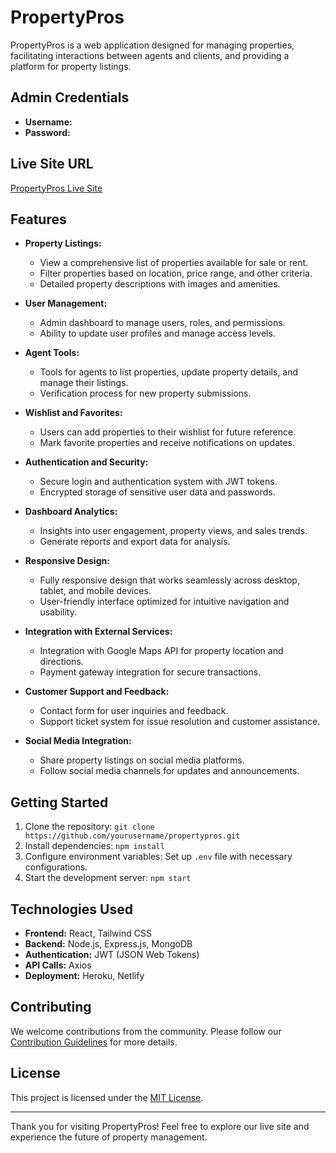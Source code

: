 # PropertyPros

PropertyPros is a web application designed for managing properties, facilitating interactions between agents and clients, and providing a platform for property listings.

## Admin Credentials

- **Username:**
- **Password:**

## Live Site URL

[PropertyPros Live Site](https://roaring-lamington-45d3b6.netlify.app)

## Features

- **Property Listings:**

  - View a comprehensive list of properties available for sale or rent.
  - Filter properties based on location, price range, and other criteria.
  - Detailed property descriptions with images and amenities.

- **User Management:**

  - Admin dashboard to manage users, roles, and permissions.
  - Ability to update user profiles and manage access levels.

- **Agent Tools:**

  - Tools for agents to list properties, update property details, and manage their listings.
  - Verification process for new property submissions.

- **Wishlist and Favorites:**

  - Users can add properties to their wishlist for future reference.
  - Mark favorite properties and receive notifications on updates.

- **Authentication and Security:**

  - Secure login and authentication system with JWT tokens.
  - Encrypted storage of sensitive user data and passwords.

- **Dashboard Analytics:**

  - Insights into user engagement, property views, and sales trends.
  - Generate reports and export data for analysis.

- **Responsive Design:**

  - Fully responsive design that works seamlessly across desktop, tablet, and mobile devices.
  - User-friendly interface optimized for intuitive navigation and usability.

- **Integration with External Services:**

  - Integration with Google Maps API for property location and directions.
  - Payment gateway integration for secure transactions.

- **Customer Support and Feedback:**

  - Contact form for user inquiries and feedback.
  - Support ticket system for issue resolution and customer assistance.

- **Social Media Integration:**
  - Share property listings on social media platforms.
  - Follow social media channels for updates and announcements.

## Getting Started

1. Clone the repository: `git clone https://github.com/yourusername/propertypros.git`
2. Install dependencies: `npm install`
3. Configure environment variables: Set up `.env` file with necessary configurations.
4. Start the development server: `npm start`

## Technologies Used

- **Frontend:** React, Tailwind CSS
- **Backend:** Node.js, Express.js, MongoDB
- **Authentication:** JWT (JSON Web Tokens)
- **API Calls:** Axios
- **Deployment:** Heroku, Netlify

## Contributing

We welcome contributions from the community. Please follow our [Contribution Guidelines](CONTRIBUTING.md) for more details.

## License

This project is licensed under the [MIT License](LICENSE).

---

Thank you for visiting PropertyPros! Feel free to explore our live site and experience the future of property management.
